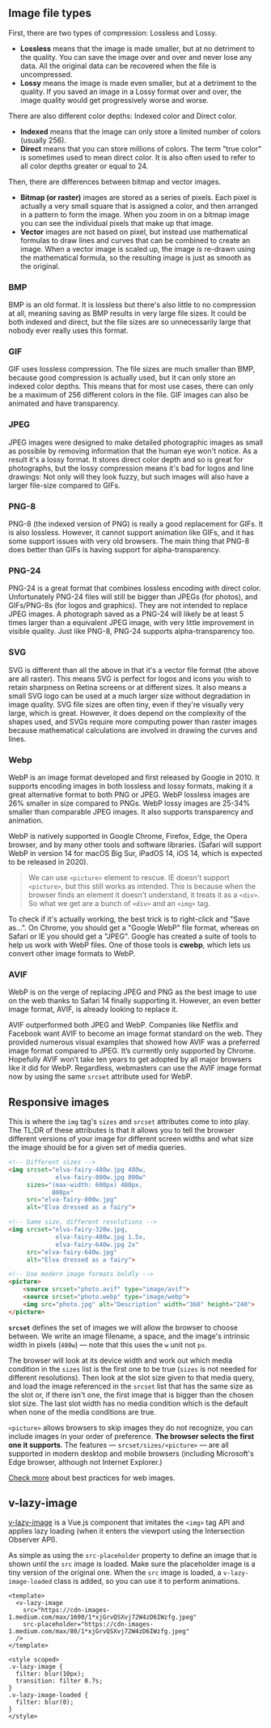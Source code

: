 ## Image file types
First, there are two types of compression: Lossless and Lossy.
- **Lossless** means that the image is made smaller, but at no detriment to the quality. You can save the image over and over and never lose any data. All the original data can be recovered when the file is uncompressed.
- **Lossy** means the image is made even smaller, but at a detriment to the quality. If you saved an image in a Lossy format over and over, the image quality would get progressively worse and worse.

There are also different color depths: Indexed color and Direct color.
- **Indexed** means that the image can only store a limited number of colors (usually 256).
- **Direct** means that you can store millions of colors. The term "true color" is sometimes used to mean direct color. It is also often used to refer to all color depths greater or equal to 24.
  
Then, there are differences between bitmap and vector images.
- **Bitmap (or raster)** images are stored as a series of pixels. Each pixel is actually a very small square that is assigned a color, and then arranged in a pattern to form the image. When you zoom in on a bitmap image you can see the individual pixels that make up that image.
- **Vector** images are not based on pixel, but instead use mathematical formulas to draw lines and curves that can be combined to create an image. When a vector image is scaled up, the image is re-drawn using the mathematical formula, so the resulting image is just as smooth as the original.

### BMP
BMP is an old format. It is lossless but there's also little to no compression at all, meaning saving as BMP results in very large file sizes. It could be both indexed and direct, but the file sizes are so unnecessarily large that nobody ever really uses this format.

### GIF
GIF uses lossless compression. The file sizes are much smaller than BMP, because good compression is actually used, but it can only store an indexed color depths. This means that for most use cases, there can only be a maximum of 256 different colors in the file. GIF images can also be animated and have transparency.

### JPEG
JPEG images were designed to make detailed photographic images as small as possible by removing information that the human eye won't notice. As a result it's a lossy format. It stores direct color depth and so is great for photographs, but the lossy compression means it's bad for logos and line drawings: Not only will they look fuzzy, but such images will also have a larger file-size compared to GIFs.

### PNG-8 
PNG-8 (the indexed version of PNG) is really a good replacement for GIFs. It is also lossless. However, it cannot support animation like GIFs, and it has some support issues with very old browsers. The main thing that PNG-8 does better than GIFs is having support for alpha-transparency.

### PNG-24
PNG-24 is a great format that combines lossless encoding with direct color. Unfortunately PNG-24 files will still be bigger than JPEGs (for photos), and GIFs/PNG-8s (for logos and graphics). They are not intended to replace JPEG images. A photograph saved as a PNG-24 will likely be at least 5 times larger than a equivalent JPEG image, with very little improvement in visible quality. Just like PNG-8, PNG-24 supports alpha-transparency too.

### SVG
SVG is different than all the above in that it's a vector file format (the above are all raster). This means SVG is perfect for logos and icons you wish to retain sharpness on Retina screens or at different sizes. It also means a small SVG logo can be used at a much larger size without degradation in image quality. SVG file sizes are often tiny, even if they're visually very large, which is great. However, it does depend on the complexity of the shapes used, and SVGs require more computing power than raster images because mathematical calculations are involved in drawing the curves and lines.

### Webp
WebP is an image format developed and first released by Google in 2010. It supports encoding images in both lossless and lossy formats, making it a great alternative format to both PNG or JPEG. WebP lossless images are 26% smaller in size compared to PNGs. WebP lossy images are 25-34% smaller than comparable JPEG images. It also supports transparency and animation.

WebP is natively supported in Google Chrome, Firefox, Edge, the Opera browser, and by many other tools and software libraries. (Safari will support WebP in version 14 for macOS Big Sur, iPadOS 14, iOS 14, which is expected to be released in 2020).

> We can use `<picture>` element to rescue. IE doesn't support `<picture>`, but this still works as intended. This is because when the browser finds an element it doesn't understand, it treats it as a `<div>`. So what we get are a bunch of `<div>` and an `<img>` tag.

To check if it's actually working, the best trick is to right-click and "Save as…". On Chrome, you should get a "Google WebP" file format, whereas on Safari or IE you should get a "JPEG". Google has created a suite of tools to help us work with WebP files. One of those tools is **cwebp**, which lets us convert other image formats to WebP.

### AVIF
WebP is on the verge of replacing JPEG and PNG as the best image to use on the web thanks to Safari 14 finally supporting it. However, an even better image format, AVIF, is already looking to replace it.

AVIF outperformed both JPEG and WebP. Companies like Netflix and Facebook want AVIF to become an image format standard on the web. They provided numerous visual examples that showed how AVIF was a preferred image format compared to JPEG. It’s currently only supported by Chrome. Hopefully AVIF won’t take ten years to get adopted by all major browsers like it did for WebP. Regardless, webmasters can use the AVIF image format now by using the same `srcset` attribute used for WebP.

## Responsive images
This is where the `img` tag's `sizes` and `srcset` attributes come to into play. The TL;DR of these attributes is that it allows you to tell the browser different versions of your image for different screen widths and what size the image should be for a given set of media queries.

```html
<!-- Different sizes -->
<img srcset="elva-fairy-480w.jpg 480w,
             elva-fairy-800w.jpg 800w"
     sizes="(max-width: 600px) 480px,
            800px"
     src="elva-fairy-800w.jpg"
     alt="Elva dressed as a fairy">

<!-- Same size, different resolutions -->
<img srcset="elva-fairy-320w.jpg,
             elva-fairy-480w.jpg 1.5x,
             elva-fairy-640w.jpg 2x"
     src="elva-fairy-640w.jpg"
     alt="Elva dressed as a fairy">

<!-- Use modern image formats boldly -->
<picture>
    <source srcset="photo.avif" type="image/avif">
    <source srcset="photo.webp" type="image/webp">
    <img src="photo.jpg" alt="Description" width="360" height="240">
</picture>
```

**`srcset`** defines the set of images we will allow the browser to choose between. We write an image filename, a space, and the image's intrinsic width in pixels (`480w`) — note that this uses the `w` unit not `px`.

The browser will look at its device width and work out which media condition in the `sizes` list is the first one to be true (`sizes` is not needed for different resolutions). Then look at the slot size given to that media query, and load the image referenced in the `srcset` list that has the same size as the slot or, if there isn't one, the first image that is bigger than the chosen slot size. The last slot width has no media condition which is the default when none of the media conditions are true.

`<picture>` allows browsers to skip images they do not recognize, you can include images in your order of preference. **The browser selects the first one it supports**. The features — `srcset/sizes/<picture>` — are all supported in modern desktop and mobile browsers (including Microsoft's Edge browser, although not Internet Explorer.)

[Check more](https://github.com/nucliweb/image-element) about best practices for web images.

## v-lazy-image
[v-lazy-image](https://github.com/alexjoverm/v-lazy-image) is a Vue.js component that imitates the `<img>` tag API and applies lazy loading (when it enters the viewport using the Intersection Observer API).

As simple as using the `src-placeholder` property to define an image that is shown until the `src` image is loaded. Make sure the placeholder image is a tiny version of the original one. When the `src` image is loaded, a `v-lazy-image-loaded` class is added, so you can use it to perform animations.

```vue
<template>
  <v-lazy-image
    src="https://cdn-images-1.medium.com/max/1600/1*xjGrvQSXvj72W4zD6IWzfg.jpeg"
    src-placeholder="https://cdn-images-1.medium.com/max/80/1*xjGrvQSXvj72W4zD6IWzfg.jpeg"
  />
</template>

<style scoped>
.v-lazy-image {
  filter: blur(10px);
  transition: filter 0.7s;
}
.v-lazy-image-loaded {
  filter: blur(0);
}
</style>
```
